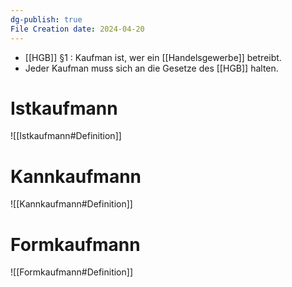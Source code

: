 ```yaml
---
dg-publish: true
File Creation date: 2024-04-20
---
```

- [[HGB]] §1 : Kaufman ist, wer ein [[Handelsgewerbe]] betreibt.
- Jeder Kaufman muss sich an die Gesetze des [[HGB]] halten.

# Istkaufmann
![[Istkaufmann#Definition]]
# Kannkaufmann
![[Kannkaufmann#Definition]]
# Formkaufmann
![[Formkaufmann#Definition]]
